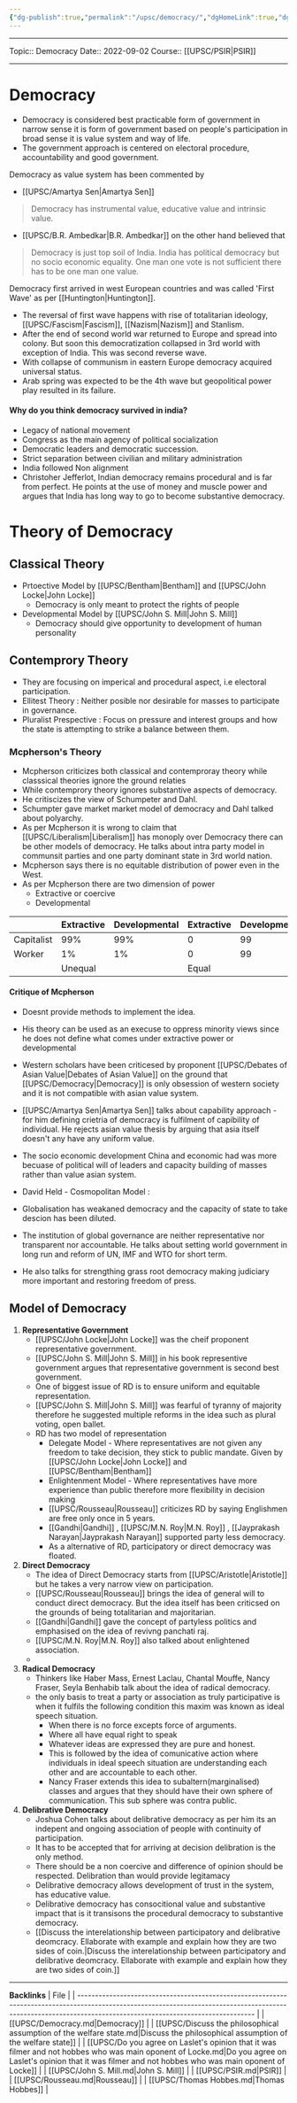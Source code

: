 ```yaml
---
{"dg-publish":true,"permalink":"/upsc/democracy/","dgHomeLink":true,"dgPassFrontmatter":false}
---
```


----
Topic:: Democracy
Date:: 2022-09-02
Course:: [[UPSC/PSIR|PSIR]] 

----
# Democracy
- Democracy is considered best practicable form of government in narrow sense it is form of government based on people's participation in broad sense it is value system and way of life. 
- The government approach is centered on electoral procedure, accountability and good government. 

Democracy as value system has been commented by
- [[UPSC/Amartya Sen|Amartya Sen]] 
> Democracy has instrumental value, educative value and intrinsic value. 

- [[UPSC/B.R. Ambedkar|B.R. Ambedkar]] on the other hand believed that 
> Democracy is just top soil of India. India has political democracy but no socio economic equality. One man one vote is not sufficient there has to be one man one value.
 
Democracy first arrived in west European countries and was called 'First Wave' as per [[Huntington|Huntington]]. 
- The reversal of first wave happens with rise of totalitarian ideology, [[UPSC/Fascism|Fascism]], [[Nazism|Nazism]] and Stanlism.
- After the end of second world war returned to Europe and spread into colony. But soon this democratization collapsed in 3rd world with exception of India. This was second reverse wave. 
- With collapse of communism in eastern Europe democracy acquired universal status.
- Arab spring was expected to be the 4th wave but geopolitical power play resulted in its failure. 

#### Why do you think democracy survived in india? 
- Legacy of national movement
- Congress as the main agency of political socialization
- Democratic leaders and democratic succession. 
- Strict separation between civilian and military administration 
- India followed Non alignment 
- Christoher Jefferlot, Indian democracy remains procedural and is far from perfect. He points at the use of money and muscle power and argues that India has long way to go to become substantive democracy.

# Theory of Democracy 
## Classical Theory 
- Prtoective Model by [[UPSC/Bentham|Bentham]] and [[UPSC/John Locke|John Locke]]
	- Democracy is only meant to protect the rights of people
- Developmental Model by [[UPSC/John S. Mill|John S. Mill]] 
	- Democracy should give opportunity to development of human personality 
## Contemprory Theory 
- They are focusing on imperical and procedural aspect, i.e electoral participation. 
- Ellitest Theory : Neither posible nor desirable for masses to participate in governance. 
- Pluralist Prespective : Focus on pressure and interest groups and how the state is attempting to strike a balance between them. 
### Mcpherson's Theory 
- Mcpherson criticizes both classical and contemproray theory while classsical theories ignore the ground relaties 
- While contemprory theory ignores substantive aspects of democracy. 
- He critiscizes the  view of Schumpeter and Dahl. 
- Schumpter gave market market model of democracy and Dahl talked about polyarchy. 
- As per Mcpherson it is wrong to claim that [[UPSC/Liberalism|Liberalism]] has monoply over Democracy there can be other models of democracy. He talks about intra party model in communsit parties and one party dominant state in 3rd world nation. 
- Mcpherson says there is no equitable distribution of power even in the West. 
- As per Mcpherson there are two dimension of power 
	- Extractive or coercive
	- Developmental

|            | Extractive | Developmental | Extractive | Developmental |
| ---------- | ---------- | ------------- | ---------- | ------------- |
| Capitalist | 99%        | 99%           | 0          | 99            |
| Worker     | 1%         | 1%            | 0          | 99            |
|            | Unequal    |               | Equal      |               |
#### Critique of Mcpherson
- Doesnt provide methods to implement the idea. 
- His theory can be used as an execuse to oppress minority views since he does not define what comes under extractive power or developmental 
- Western scholars have been criticesed by proponent [[UPSC/Debates of Asian Value|Debates of Asian Value]] on the ground that [[UPSC/Democracy|Democracy]] is only obsession of western society and it is not compatible with asian value system. 
- [[UPSC/Amartya Sen|Amartya Sen]] talks about capability approach - for him defining crietria of democracy is fulfilment of capibility of individual. He rejects asian value thesis by arguing that asia itself doesn't any have any uniform value. 
- The socio economic development China and economic had was more becuase of political will of leaders and capacity building of masses rather than value asian system. 

- David Held - Cosmopolitan Model : 
- Globalisation has weakaned democracy and the capacity of state to take descion has been diluted. 
- The institution of global governance are neither representative nor transparent nor accountable. He talks about setting world government in long run and reform of UN, IMF and WTO for short term. 
- He also talks for strengthing grass root democracy making judiciary more important and restoring freedom of press. 

## Model of Democracy
1. **Representative Government**
	- [[UPSC/John Locke|John Locke]] was the cheif proponent representative government. 
	- [[UPSC/John S. Mill|John S. Mill]] in his book representive government argues that representative government is second best government. 
	- One of biggest issue of RD is to ensure uniform and equitable representation.
	- [[UPSC/John S. Mill|John S. Mill]] was fearful of tyranny of majority therefore he suggested multiple reforms in the idea such as plural voting, open ballet.
	- RD has two model of representation 
		- Delegate Model - Where representatives are not given any freedom to take decision, they stick to public mandate. Given by [[UPSC/John Locke|John Locke]] and [[UPSC/Bentham|Bentham]]
		- Enlightenment Model - Where representatives have more experience than public therefore more flexibility in decision making 
		- [[UPSC/Rousseau|Rousseau]] criticizes RD by saying Englishmen are free only once in 5 years. 
		- [[Gandhi|Gandhi]] , [[UPSC/M.N. Roy|M.N. Roy]] , [[Jayprakash Narayan|Jayprakash Narayan]] supported party less democracy. 
		- As a alternative of RD, participatory or direct democracy was floated.  
2. **Direct Democracy** 
	- The idea of Direct Democracy starts from [[UPSC/Aristotle|Aristotle]] but he takes a very narrow view on participation. 
	- [[UPSC/Rousseau|Rousseau]] brings the idea of general will to conduct direct democracy. But the idea itself has been criticsed on the grounds of being totalitarian and majoritarian. 
	- [[Gandhi|Gandhi]] gave the concept of partyless politics and emphasised on the idea of revivng panchati raj.
	- [[UPSC/M.N. Roy|M.N. Roy]] also talked about enlightened association. 
	-  
3. **Radical Democracy** 
	- Thinkers like Haber Mass, Ernest Laclau, Chantal Mouffe, Nancy Fraser, Seyla Benhabib talk about the idea of radical democracy.
	- the only basis to treat a party or association as truly participative is when it fulfils the following condition this maxim was known as ideal speech situation. 
		- When there is no force excepts force of  arguments. 
		- Where all have equal right to speak
		- Whatever ideas are expressed they are pure and honest. 
		- This is followed by the idea of comunicative action where individuals in ideal speech situation are understanding each other and are accountable to each other. 
		- Nancy Fraser extends this idea to subaltern(marginalised) classes and argues that they should have their own sphere of communication. This sub sphere was contra public. 
4. **Delibrative Democracy**
	- Joshua Cohen talks about delibrative democracy as per him its an indepent and ongoing association of people with continuity of participation. 
	- It has to be accepted that for arriving at decision delibration is the only method. 
	- There should be a non coercive and difference of opinion should be respected. Delibration than would provide legitamacy 
	- Delibrative democracy allows development of trust in the system, has educative value. 
	- Delibrative democracy has consocitional value and substantive impact that is it transisons the procedural democracy to substantive democracy. 
	- [[Discuss the interelationship between participatory and delibrative deomcracy. Ellaborate with example and explain how they are two sides of coin.|Discuss the interelationship between participatory and delibrative deomcracy. Ellaborate with example and explain how they are two sides of coin.]] 
---

**Backlinks**
| File                                                                                                                                                                                                           |
| -------------------------------------------------------------------------------------------------------------------------------------------------------------------------------------------------------------- |
| [[UPSC/Democracy.md\|Democracy]]                                                                                                                                                                               |
| [[UPSC/Discuss the philosophical assumption of the welfare state.md\|Discuss the philosophical assumption of the welfare state]]                                                                               |
| [[UPSC/Do you agree on Laslet's opinion that it was filmer and not hobbes who was main oponent of Locke.md\|Do you agree on Laslet's opinion that it was filmer and not hobbes who was main oponent of Locke]] |
| [[UPSC/John S. Mill.md\|John S. Mill]]                                                                                                                                                                         |
| [[UPSC/PSIR.md\|PSIR]]                                                                                                                                                                                         |
| [[UPSC/Rousseau.md\|Rousseau]]                                                                                                                                                                                 |
| [[UPSC/Thomas Hobbes.md\|Thomas Hobbes]]                                                                                                                                                                       |


